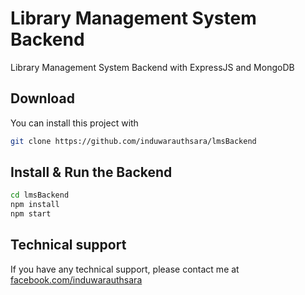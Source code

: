 # Library Management System Backend

Library Management System Backend with ExpressJS and MongoDB

## Download

You can install this project with

```bash
git clone https://github.com/induwarauthsara/lmsBackend
```

## Install & Run the Backend

```bash
cd lmsBackend
npm install
npm start
```

## Technical support

If you have any technical support, please contact me at [facebook.com/induwarauthsara](https://www.facebook.com/induwarauthsara)
